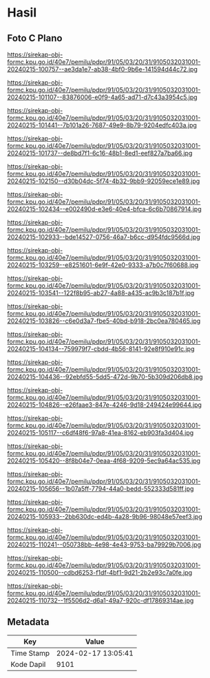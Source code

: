 # Hasil

## Foto C Plano

https://sirekap-obj-formc.kpu.go.id/40e7/pemilu/pdpr/91/05/03/20/31/9105032031001-20240215-100757--ae3da1e7-ab38-4bf0-9b6e-141594d44c72.jpg

https://sirekap-obj-formc.kpu.go.id/40e7/pemilu/pdpr/91/05/03/20/31/9105032031001-20240215-101107--83876006-e0f9-4a65-ad71-d7c43a3954c5.jpg

https://sirekap-obj-formc.kpu.go.id/40e7/pemilu/pdpr/91/05/03/20/31/9105032031001-20240215-101441--7b101a26-7687-49e9-8b79-9204edfc403a.jpg

https://sirekap-obj-formc.kpu.go.id/40e7/pemilu/pdpr/91/05/03/20/31/9105032031001-20240215-101737--de8bd7f1-6c16-48b1-8ed1-eef827a7ba66.jpg

https://sirekap-obj-formc.kpu.go.id/40e7/pemilu/pdpr/91/05/03/20/31/9105032031001-20240215-102150--d30b04dc-5f74-4b32-9bb9-92059ece1e89.jpg

https://sirekap-obj-formc.kpu.go.id/40e7/pemilu/pdpr/91/05/03/20/31/9105032031001-20240215-102434--e002490d-e3e6-40e4-bfca-6c6b70867914.jpg

https://sirekap-obj-formc.kpu.go.id/40e7/pemilu/pdpr/91/05/03/20/31/9105032031001-20240215-102933--bde14527-0756-46a7-b6cc-d954fdc9566d.jpg

https://sirekap-obj-formc.kpu.go.id/40e7/pemilu/pdpr/91/05/03/20/31/9105032031001-20240215-103259--e8251601-6e9f-42e0-9333-a7b0c7f60688.jpg

https://sirekap-obj-formc.kpu.go.id/40e7/pemilu/pdpr/91/05/03/20/31/9105032031001-20240215-103541--122f8b95-ab27-4a88-a435-ac9b3c187b1f.jpg

https://sirekap-obj-formc.kpu.go.id/40e7/pemilu/pdpr/91/05/03/20/31/9105032031001-20240215-103826--c6e0d3a7-fbe5-40bd-b918-2bc0ea780465.jpg

https://sirekap-obj-formc.kpu.go.id/40e7/pemilu/pdpr/91/05/03/20/31/9105032031001-20240215-104134--759979f7-cbdd-4b56-8141-92e8f910e91c.jpg

https://sirekap-obj-formc.kpu.go.id/40e7/pemilu/pdpr/91/05/03/20/31/9105032031001-20240215-104436--92ebfd55-5dd5-472d-9b70-5b309d206db8.jpg

https://sirekap-obj-formc.kpu.go.id/40e7/pemilu/pdpr/91/05/03/20/31/9105032031001-20240215-104826--e26faae3-847e-4246-9d18-249424e99644.jpg

https://sirekap-obj-formc.kpu.go.id/40e7/pemilu/pdpr/91/05/03/20/31/9105032031001-20240215-105117--c6df48f6-97a8-41ea-8162-eb903fa3d404.jpg

https://sirekap-obj-formc.kpu.go.id/40e7/pemilu/pdpr/91/05/03/20/31/9105032031001-20240215-105420--8f8b04e7-0eaa-4f68-9209-5ec9a64ac535.jpg

https://sirekap-obj-formc.kpu.go.id/40e7/pemilu/pdpr/91/05/03/20/31/9105032031001-20240215-105656--1b07a5ff-7794-44a0-bedd-552333d581ff.jpg

https://sirekap-obj-formc.kpu.go.id/40e7/pemilu/pdpr/91/05/03/20/31/9105032031001-20240215-105933--2bb630dc-ed4b-4a28-9b96-98048e57eef3.jpg

https://sirekap-obj-formc.kpu.go.id/40e7/pemilu/pdpr/91/05/03/20/31/9105032031001-20240215-110241--050738bb-4e98-4e43-9753-ba79929b7006.jpg

https://sirekap-obj-formc.kpu.go.id/40e7/pemilu/pdpr/91/05/03/20/31/9105032031001-20240215-110500--cdbd6253-f1df-4bf1-9d21-2b2e93c7a0fe.jpg

https://sirekap-obj-formc.kpu.go.id/40e7/pemilu/pdpr/91/05/03/20/31/9105032031001-20240215-110732--1f5506d2-d6a1-49a7-920c-df17869314ae.jpg


## Metadata

| Key        | Value               |
| ---------- | ------------------- |
| Time Stamp | 2024-02-17 13:05:41 |
| Kode Dapil | 9101                |




